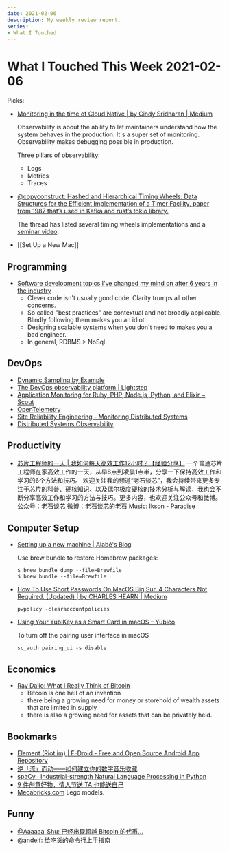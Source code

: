 ```yaml
---
date: 2021-02-06
description: My weekly review report.
series:
- What I Touched
---
```


# What I Touched This Week 2021-02-06

Picks:

-   [Monitoring in the time of Cloud Native | by Cindy Sridharan | Medium](https://copyconstruct.medium.com/monitoring-in-the-time-of-cloud-native-c87c7a5bfa3e)

    Observability is about the ability to let maintainers understand how the system behaves in the production. It's a super set of monitoring. Observability makes debugging possible in production.

    Three pillars of observability:

    * Logs
    * Metrics
    * Traces

-   [@copyconstruct: Hashed and Hierarchical Timing Wheels: Data Structures for the Efficient Implementation of a Timer Facility, paper from 1987 that’s used in Kafka and rust’s tokio library.](https://twitter.com/copyconstruct/status/1354557112731357191)

    The thread has listed several timing wheels implementations and a [seminar video](https://youtu.be/AftX7rqx-Uc).

 -   [[Set Up a New Mac]]

<!--more-->

## Programming

-   [Software development topics I've changed my mind on after 6 years in the industry](https://chriskiehl.com/article/thoughts-after-6-years)
    -   Clever code isn't usually good code. Clarity trumps all other concerns.
    -   So called "best practices" are contextual and not broadly applicable. Blindly following them makes you an idiot
    -   Designing scalable systems when you don't need to makes you a bad engineer.
    -   In general, RDBMS > NoSql

## DevOps

-   [Dynamic Sampling by Example](https://honeycomb.io/blog/dynamic-sampling-by-example)
-   [The DevOps observability platform | Lightstep](https://lightstep.com/)
-   [Application Monitoring for Ruby, PHP, Node.js, Python, and Elixir ~ Scout](https://scoutapm.com/)
-   [OpenTelemetry](https://opentelemetry.io/)
-   [Site Reliability Engineering - Monitoring Distributed Systems](https://sre.google/sre-book/monitoring-distributed-systems/)
-   [Distributed Systems Observability](https://www.goodreads.com/review/show/3820814357)

## Productivity

-   [芯片工程师的一天 | 我如何每天高效工作12小时？【经验分享】](https://www.youtube.com/watch?v=P4bQEvuNapk)
    一个普通芯片工程师在家高效工作的一天，从早8点到凌晨1点半，分享一下保持高效工作和学习的6个方法和技巧。 欢迎关注我的频道“老石谈芯”，我会持续带来更多专注于芯片的科普、硬核知识、以及偶尔极度硬核的技术分析与解读，我也会不断分享高效工作和学习的方法与技巧。更多内容，也欢迎关注公众号和微博。 公众号：老石谈芯 微博：老石谈芯的老石 Music: Ikson - Paradise

## Computer Setup

-   [Setting up a new machine | Alabê's Blog](https://alabeduarte.com/new-env-setup/)

    Use brew bundle to restore Homebrew packages:

    ```
    $ brew bundle dump --file=Brewfile
    $ brew bundle --file=Brewfile
    ```

-   [How To Use Short Passwords On MacOS Big Sur. 4 Characters Not Required. (Updated) | by CHARLES HEARN | Medium](https://hearnofficial.medium.com/how-to-use-short-passwords-on-macos-mojave-4-characters-not-required-4c66a54183eb)

    ```
    pwpolicy -clearaccountpolicies
    ```

-   [Using Your YubiKey as a Smart Card in macOS – Yubico](https://support.yubico.com/hc/en-us/articles/360016649059-Using-Your-YubiKey-as-a-Smart-Card-in-macOS)

    To turn off the pairing user interface in macOS

    ```
    sc_auth pairing_ui -s disable
    ```

## Economics

-   [Ray Dalio: What I Really Think of Bitcoin](https://www.linkedin.com/pulse/what-i-really-think-bitcoin-ray-dalio)
    -   Bitcoin is one hell of an invention
    -   there being a growing need for money or storehold of wealth assets that are limited in supply
    -   there is also a growing need for assets that can be privately held.

## Bookmarks

-   [Element (Riot.im) | F-Droid - Free and Open Source Android App Repository](https://f-droid.org/en/packages/im.vector.app/)
-   [逆「流」而动——如何建立你的数字音乐收藏](https://sspai.com/post/64819)
-   [spaCy · Industrial-strength Natural Language Processing in Python](https://spacy.io/)
-   [9 件创意好物，情人节送 TA 也能送自己](https://sspai.com/post/64837)
-   [Mecabricks.com](https://www.mecabricks.com/en/) Lego models.

## Funny

-   [@Aaaaaa\_Shu: 已经出现超越 Bitcoin 的代币...](https://twitter.com/ashu_eth/status/1356231490997084160)
-   [@andelf: 给吃货的命令行上手指南](https://twitter.com/andelf/status/1356138271638577152)

